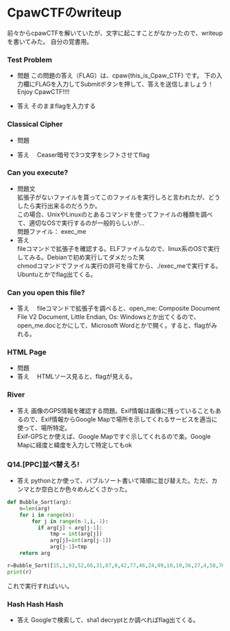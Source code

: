 # CpawCTFのwriteup
前々からcpawCTFを解いていたが、文字に起こすことがなかったので、writeupを書いてみた。
自分の覚書用。

### Test Problem
- 問題
この問題の答え（FLAG）は、cpaw{this_is_Cpaw_CTF} です。
下の入力欄にFLAGを入力してSubmitボタンを押して、答えを送信しましょう！Enjoy CpawCTF!!!!

- 答え
そのままflagを入力する </br>
### Classical Cipher
- 問題

- 答え　
Ceaser暗号で3つ文字をシフトさせてflag </br>

### Can you execute?
- 問題文 </br>
拡張子がないファイルを貰ってこのファイルを実行しろと言われたが、どうしたら実行出来るのだろうか。 </br>
この場合、UnixやLinuxのとあるコマンドを使ってファイルの種類を調べて、適切なOSで実行するのが一般的らしいが… </br>
問題ファイル： exec_me </br>
- 答え　</br>
fileコマンドで拡張子を確認する。ELFファイルなので、linux系のOSで実行してみる。Debianで初め実行してダメだった笑 </br>
chmodコマンドでファイル実行の許可を得てから、./exec_meで実行する。</br>
Ubuntuとかでflag出てくる。</br>

### Can you open this file?
- 答え　
fileコマンドで拡張子を調べると、open_me: Composite Document File V2 Document, Little Endian, Os: Windowsとか出てくるので、open_me.docとかにして、Microsoft Wordとかで開く。すると、flagがみれる。

### HTML Page
- 問題　
- 答え　
HTMLソース見ると、flagが見える。

### River 
- 答え
画像のGPS情報を確認する問題。Exif情報は画像に残っていることもあるので、Exif情報からGoogle Mapで場所を示してくれるサービスを適当に使って、場所特定。</br>
Exif-GPSとか使えば、Google Mapですぐ示してくれるので楽。Google Mapに経度と緯度を入力して特定してもok

### Q14.[PPC]並べ替えろ!
- 答え
pythonとか使って、バブルソート書いて降順に並び替えた。ただ、カンマとか空白とか色々めんどくさかった。

```python:bub_sort.py
def Bubble_Sort(arg):
    n=len(arg)
    for i in range(n):
        for j in range(n-1,i,-1):
          if arg[j] < arg[j-1]:
              tmp = int(arg[j])
              arg[j]=int(arg[j-1])
              arg[j-1]=tmp
    return arg

r=Bubble_Sort([15,1,93,52,66,31,87,0,42,77,46,24,99,10,19,36,27,4,58,76,2,81,50,102,33,94,20,14,80,82,49,41,12,143,121,7,111,100,60,55,108,34,150,103,109,130,25,54,57,159,136,110,3,167,119,72,18,151,105,171,160,144,85,201,193,188,190,146,210,211,63,207])
print(r)
```

これで実行すればいい。

### Hash Hash Hash
- 答え Googleで検索して、sha1 decryptとか調べればflag出てくる。

